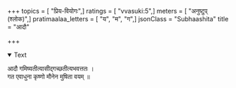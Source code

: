+++
topics = [ "प्रिय-वियोगः",]
ratings = [ "vvasuki:5",]
meters = [ "अनुष्टुप् (श्लोक)",]
pratimaalaa_letters = [ "य", "म", "ग",]
jsonClass = "Subhaashita"
title = "आदौ"

+++

<details open><summary>Text</summary>

आदौ गमिष्यतीत्यासीद्गच्छतीत्यभवत्ततः ।  
गत एवाधुना कृष्णो मौनेन मुषिता वयम् ॥
</details>
